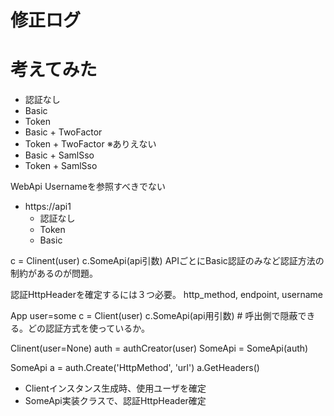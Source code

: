 # 修正ログ





# 考えてみた

* 認証なし
* Basic
* Token
* Basic + TwoFactor
* Token + TwoFactor ※ありえない
* Basic + SamlSso
* Token + SamlSso 



WebApi
Usernameを参照すべきでない

* https://api1
    * 認証なし
    * Token
    * Basic

c = Clinent(user)
c.SomeApi(api引数)
APIごとにBasic認証のみなど認証方法の制約があるのが問題。

認証HttpHeaderを確定するには３つ必要。
http_method, endpoint, username

App
    user=some
    c = Client(user)
    c.SomeApi(api用引数)   # 呼出側で隠蔽できる。どの認証方式を使っているか。

Clinent(user=None)
    auth = authCreator(user)
    SomeApi = SomeApi(auth)

SomeApi
    a = auth.Create('HttpMethod', 'url')
    a.GetHeaders()


* Clientインスタンス生成時、使用ユーザを確定
* SomeApi実装クラスで、認証HttpHeader確定


